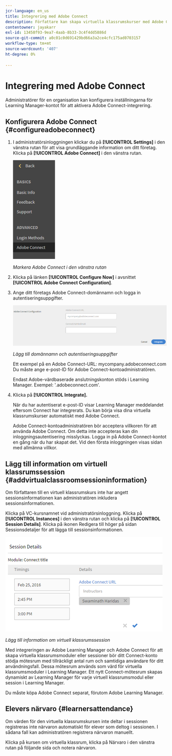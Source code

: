 ```yaml
---
jcr-language: en_us
title: Integrering med Adobe Connect
description: Författare kan skapa virtuella klassrumskurser med Adobe Connect när kurser skapas. För att aktivera Adobe Connect för ditt Learning Manager-konto måste du kontakta organisationens administratör.
contentowner: jayakarr
exl-id: 13458f93-9ea7-4aab-8b33-3c4f4dd5886d
source-git-commit: a0c01c0d691429bd66a3a2ce4cfc175ad0703157
workflow-type: tm+mt
source-wordcount: '407'
ht-degree: 0%

---
```


# Integrering med Adobe Connect

Administratörer för en organisation kan konfigurera inställningarna för Learning Manager-kontot för att aktivera Adobe Connect-integrering.

## Konfigurera Adobe Connect {#configureadobeconnect}

1. I administratörsinloggningen klickar du på **[!UICONTROL Settings]** i den vänstra rutan för att visa grundläggande information om ditt företag. Klicka på **[!UICONTROL Adobe Connect]** i den vänstra rutan.

   ![](assets/left-pane.png)

   *Markera Adobe Connect i den vänstra rutan*

1. Klicka på länken **[!UICONTROL Configure Now]** i avsnittet **[!UICONTROL Adobe Connect Configuration]**.

   <!--![](assets/configure-now-connect.png)-->

1. Ange ditt företags Adobe Connect-domännamn och logga in autentiseringsuppgifter.

   ![](assets/adobeconnect-config.png)

   *Lägg till domännamn och autentiseringsuppgifter*

   Ett exempel på en Adobe Connect-URL: mycompany.adobeconnect.com\
   Du måste ange e-post-ID för Adobe Connect-kontoadministratören.

   Endast Adobe-värdbaserade anslutningskonton stöds i Learning Manager. Exempel: &#39;.adobeconnect.com&#39;.

1. Klicka på **[!UICONTROL Integrate].**

   När du har autentiserat e-post-ID visar Learning Manager meddelandet eftersom Connect har integrerats. Du kan börja visa dina virtuella klassrumskurser automatiskt med Adobe Connect.

   Adobe Connect-kontoadministratören bör acceptera villkoren för att använda Adobe Connect. Om detta inte accepteras kan din inloggningsautentisering misslyckas. Logga in på Adobe Connect-kontot en gång när du har skapat det. Vid den första inloggningen visas sidan med allmänna villkor.

   <!--![](assets/mail-confirmation.png)-->

## Lägg till information om virtuell klassrumssession {#addvirtualclassroomsessioninformation}

Om författaren till en virtuell klassrumskurs inte har angett sessionsinformationen kan administratören inkludera sessionsinformationen.

Klicka på VC-kursnamnet vid administratörsinloggning. Klicka på **[!UICONTROL Instances]** i den vänstra rutan och klicka på **[!UICONTROL Session Details]**.  Klicka på ikonen Redigera till höger på sidan Sessionsdetaljer för att lägga till sessionsinformationen.

![](assets/session-creation-admin.png)

*Lägg till information om virtuell klassrumssession*

Med integreringen av Adobe Learning Manager och Adobe Connect för att skapa virtuella klassrumsmoduler eller sessioner bör ditt Connect-konto stödja mötesrum med tillräckligt antal rum och samtidiga användare för ditt användningsfall. Dessa mötesrum används som värd för virtuella klassrumsmoduler i Learning Manager. Ett nytt Connect-mötesrum skapas dynamiskt av Learning Manager för varje virtuell klassrumsmodul eller session i Learning Manager.

Du måste köpa Adobe Connect separat, förutom Adobe Learning Manager.

## Elevers närvaro {#learnersattendance}

Om värden för den virtuella klassrumskursen inte deltar i sessionen registreras inte närvaron automatiskt för elever som deltog i sessionen. I sådana fall kan administratören registrera närvaron manuellt.

Klicka på kursen om virtuella klassrum, klicka på Närvaro i den vänstra rutan på följande sida och notera närvaron.

